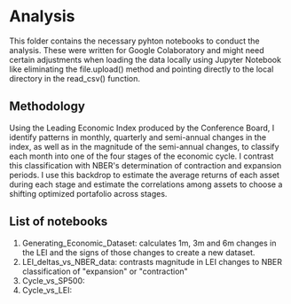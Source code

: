 # Analysis

This folder contains the necessary pyhton notebooks to conduct the analysis. These were written for Google Colaboratory and might need certain adjustments when loading the data locally using Jupyter Notebook like eliminating the file.upload() method and pointing directly to the local directory in the read_csv() function.  

## Methodology
Using the Leading Economic Index produced by the Conference Board, I identify patterns in monthly, quarterly and semi-annual changes in the index, as well as in the magnitude of the semi-annual changes, to classify each month into one of the four stages of the economic cycle. I contrast this classification with NBER's determination of contraction and expansion periods. I use this backdrop to estimate the average returns of each asset during each stage and estimate the correlations among assets to choose a shifting optimized portafolio across stages.   

## List of notebooks
1. Generating_Economic_Dataset: calculates 1m, 3m and 6m changes in the LEI and the signs of those changes to create a new dataset. 
2. LEI_deltas_vs_NBER_data: contrasts magnitude in LEI changes to NBER classification of "expansion" or "contraction" 
3. Cycle_vs_SP500:
4. Cycle_vs_LEI:
